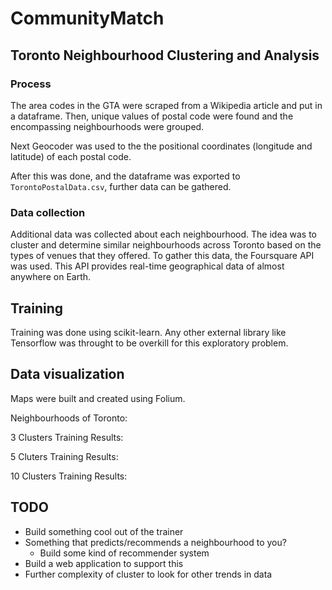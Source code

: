 ﻿# CommunityMatch

## Toronto Neighbourhood Clustering and Analysis

### Process

The area codes in the GTA were scraped from a Wikipedia article and put in a dataframe. Then, unique values of postal code were found and the encompassing neighbourhoods were grouped. 

Next Geocoder was used to the the positional coordinates (longitude and latitude) of each postal code.

After this was done, and the dataframe was exported to `TorontoPostalData.csv`, further data can be gathered. 

### Data collection

Additional data was collected about each neighbourhood. The idea was to cluster and determine similar neighbourhoods across Toronto based on the types of venues that they offered. To gather this data, the Foursquare API was used. This API provides real-time geographical data of almost anywhere on Earth. 


## Training

Training was done using scikit-learn. Any other external library like Tensorflow was throught to be overkill for this exploratory problem. 

## Data visualization

Maps were built and created using Folium.

Neighbourhoods of Toronto: 

3 Clusters Training Results:

5 Cluters Training Results:

10 Clusters Training Results:



## TODO

* Build something cool out of the trainer
* Something that predicts/recommends a neighbourhood to you? 
    * Build some kind of recommender system
* Build a web application to support this
* Further complexity of cluster to look for other trends in data
